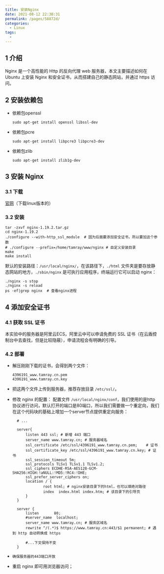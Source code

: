 ```yaml
---
title: 安装Nginx
date: 2021-08-12 22:38:31
permalink: /pages/58872d/
categories: 
  - Linux
tags: 
  - 
---
```


## 1 介绍
Nginx 是一个高性能的 Http 的反向代理 web 服务器，本文主要描述如何在 Ubuntu 上安装 Nginx 和安全证书，从而搭建自己的静态网站，并通过 https 访问。

## 2 安装依赖包

- 依赖包openssl
  ```shell
  sudo apt-get install openssl libssl-dev
  ```

- 依赖包pcre
  ```shell
  sudo apt-get install libpcre3 libpcre3-dev
  ```

- 依赖包zlib
  ```shell
  sudo apt-get install zlib1g-dev
  ```

## 3 安装 Nginx
### 3.1 下载
[官网](http://nginx.org/en/download.html)（下载linux版本的）

### 3.2 安装

```shell
tar -zxvf nginx-1.19.2.tar.gz 
cd nginx-1.19.2
./configure --with-http_ssl_module  # 因为后面要添加安全证书，所以要加这个参数
# ./configure --prefix=/home/tamray/www/nginx # 自定义安装目录
make
make install
```
默认的安装路径：`/usr/local/nginx/`，在该路径下，`./html` 文件夹是要存放静态网站的地方，`./sbin/nginx` 是可执行应用程序，终端运行它可以启动 nginx：
```shell
./nginx -s stop
./nginx -s reload
ps -ef|grep nginx  # 查看nginx进程
```

## 4 添加安全证书
### 4.1 获取 SSL 证书
本实验中的服务器是阿里云ECS，阿里云中可以申请免费的 SSL 证书（在云盾控制台中去查找，但是比较隐蔽），申请流程会有明确的引导。

### 4.2 部署
- 解压刚刚下载的证书，会得到两个文件：
  ```shell
  4396191_www.tamray.cn.pem
  4396191_www.tamray.cn.key
  ```
- 把这两个文件上传到服务器，推荐存放目录 `/etc/ssl/`。

- 修改 nginx 的配置：
  配置文件 `/usr/local/nginx/conf`，我们使用的是http协议进行访问，默认打开的端口是80端口，所以我们需要做一个重定向，我们在这个代码块的基础上增加一个server节点提供重定向服务：
  ```shell
    # ...

    server{
        listen 443 ssl; # 新增 443 端口
        server_name www.tamray.cn; # 服务器域名
        ssl_certificate /etc/ssl/4396191_www.tamray.cn.pem;    # 证书
        ssl_certificate_key /etc/ssl/4396191_www.tamray.cn.key; # 证书
        ssl_session_timeout 5m;
        ssl_protocols TLSv1 TLSv1.1 TLSv1.2;
        ssl_ciphers ECDHE-RSA-AES128-GCM-SHA256:HIGH:!aNULL:!MD5:!RC4:!DHE;
        ssl_prefer_server_ciphers on;
        location / {
                root html; # nginx安装目录下的html，也可以填绝对路径
            	index  index.html index.htm; # 该目录下的引导页
        }
    }

    server {
        listen       80;
        #server_name  localhost;
	    server_name www.tamray.cn; # 服务区域名
        rewrite ^/(.*)$ https://www.tamray.cn:443/$1 permanent; # 遇到 http 自动转换成 https

        #...下文保持不变
    }
   ```

- `确保服务器的443端口开放`

- 重启 nginx 即可用浏览器访问；
